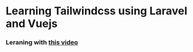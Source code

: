 # Learning Tailwindcss using Laravel and Vuejs

### Leraning with [this video](https://www.youtube.com/watch?v=WLQDpY7lOLg&t=48s)

